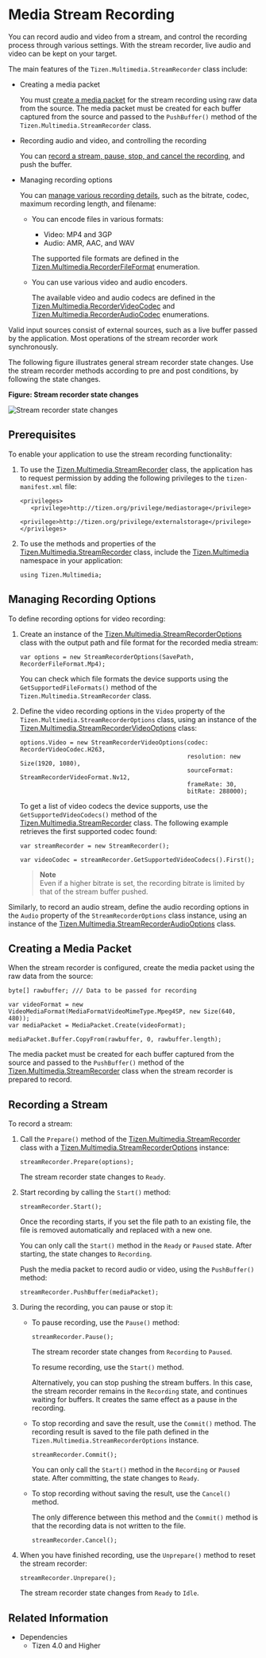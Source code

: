 # Media Stream Recording


You can record audio and video from a stream, and control the recording process through various settings. With the stream recorder, live audio and video can be kept on your target.

The main features of the `Tizen.Multimedia.StreamRecorder` class include:

-   Creating a media packet

    You must [create a media packet](#packet) for the stream recording using raw data from the source. The media packet must be created for each buffer captured from the source and passed to the `PushBuffer()` method of the `Tizen.Multimedia.StreamRecorder` class.

-   Recording audio and video, and controlling the recording

    You can [record a stream, pause, stop, and cancel the recording](#record_stream), and push the buffer.

-   Managing recording options

    You can [manage various recording details](#manage), such as the bitrate, codec, maximum recording length, and filename:

    -   You can encode files in various formats:

        -   Video: MP4 and 3GP
        -   Audio: AMR, AAC, and WAV

        The supported file formats are defined in the [Tizen.Multimedia.RecorderFileFormat](https://samsung.github.io/TizenFX/latest/api/Tizen.Multimedia.RecorderFileFormat.html) enumeration.

    -   You can use various video and audio encoders.

        The available video and audio codecs are defined in the [Tizen.Multimedia.RecorderVideoCodec](https://samsung.github.io/TizenFX/latest/api/Tizen.Multimedia.RecorderVideoCodec.html) and [Tizen.Multimedia.RecorderAudioCodec](https://samsung.github.io/TizenFX/latest/api/Tizen.Multimedia.RecorderAudioCodec.html) enumerations.

Valid input sources consist of external sources, such as a live buffer passed by the application. Most operations of the stream recorder work synchronously.

The following figure illustrates general stream recorder state changes. Use the stream recorder methods according to pre and post conditions, by following the state changes.

**Figure: Stream recorder state changes**

![Stream recorder state changes](./media/streamrecorder_states_cs.png)

## Prerequisites

To enable your application to use the stream recording functionality:

1. To use the [Tizen.Multimedia.StreamRecorder](https://samsung.github.io/TizenFX/latest/api/Tizen.Multimedia.StreamRecorder.html) class, the application has to request permission by adding the following privileges to the `tizen-manifest.xml` file:

    ```
    <privileges>
       <privilege>http://tizen.org/privilege/mediastorage</privilege>
       <privilege>http://tizen.org/privilege/externalstorage</privilege>
    </privileges>
    ```

2. To use the methods and properties of the [Tizen.Multimedia.StreamRecorder](https://samsung.github.io/TizenFX/latest/api/Tizen.Multimedia.StreamRecorder.html) class, include the [Tizen.Multimedia](https://samsung.github.io/TizenFX/latest/api/Tizen.Multimedia.html) namespace in your application:

    ```
    using Tizen.Multimedia;
    ```

<a name="manage"></a>
## Managing Recording Options

To define recording options for video recording:
1.  Create an instance of the [Tizen.Multimedia.StreamRecorderOptions](https://samsung.github.io/TizenFX/latest/api/Tizen.Multimedia.StreamRecorderOptions.html) class with the output path and file format for the recorded media stream:

    ```
    var options = new StreamRecorderOptions(SavePath, RecorderFileFormat.Mp4);
    ```

    You can check which file formats the device supports using the `GetSupportedFileFormats()` method of the `Tizen.Multimedia.StreamRecorder` class.

2.  Define the video recording options in the `Video` property of the `Tizen.Multimedia.StreamRecorderOptions` class, using an instance of the [Tizen.Multimedia.StreamRecorderVideoOptions](https://samsung.github.io/TizenFX/latest/api/Tizen.Multimedia.StreamRecorderVideoOptions.html) class:

    ```
    options.Video = new StreamRecorderVideoOptions(codec: RecorderVideoCodec.H263,
                                                   resolution: new Size(1920, 1080),
                                                   sourceFormat: StreamRecorderVideoFormat.Nv12,
                                                   frameRate: 30,
                                                   bitRate: 288000);
    ```

    To get a list of video codecs the device supports, use the `GetSupportedVideoCodecs()` method of the [Tizen.Multimedia.StreamRecorder](https://samsung.github.io/TizenFX/latest/api/Tizen.Multimedia.StreamRecorder.html) class. The following example retrieves the first supported codec found:

    ```
    var streamRecorder = new StreamRecorder();

    var videoCodec = streamRecorder.GetSupportedVideoCodecs().First();
    ```

     > **Note**   
	 > Even if a higher bitrate is set, the recording bitrate is limited by that of the stream buffer pushed.


Similarly, to record an audio stream, define the audio recording options in the `Audio` property of the `StreamRecorderOptions` class instance, using an instance of the [Tizen.Multimedia.StreamRecorderAudioOptions](https://samsung.github.io/TizenFX/latest/api/Tizen.Multimedia.StreamRecorderAudioOptions.html) class.

<a name="packet"></a>
## Creating a Media Packet

When the stream recorder is configured, create the media packet using the raw data from the source:

```
byte[] rawbuffer; /// Data to be passed for recording

var videoFormat = new VideoMediaFormat(MediaFormatVideoMimeType.Mpeg4SP, new Size(640, 480));
var mediaPacket = MediaPacket.Create(videoFormat);

mediaPacket.Buffer.CopyFrom(rawbuffer, 0, rawbuffer.length);
```

The media packet must be created for each buffer captured from the source and passed to the `PushBuffer()` method of the [Tizen.Multimedia.StreamRecorder](https://samsung.github.io/TizenFX/latest/api/Tizen.Multimedia.StreamRecorder.html) class when the stream recorder is prepared to record.

<a name="record_stream"></a>
## Recording a Stream

To record a stream:

1.  Call the `Prepare()` method of the [Tizen.Multimedia.StreamRecorder](https://samsung.github.io/TizenFX/latest/api/Tizen.Multimedia.StreamRecorder.html) class with a [Tizen.Multimedia.StreamRecorderOptions](https://samsung.github.io/TizenFX/latest/api/Tizen.Multimedia.StreamRecorderOptions.html) instance:

    ```
    streamRecorder.Prepare(options);
    ```

    The stream recorder state changes to `Ready`.

2.  Start recording by calling the `Start()` method:

    ```
    streamRecorder.Start();
    ```

    Once the recording starts, if you set the file path to an existing file, the file is removed automatically and replaced with a new one.

    You can only call the `Start()` method in the `Ready` or `Paused` state. After starting, the state changes to `Recording`.

    Push the media packet to record audio or video, using the `PushBuffer()` method:

    ```
    streamRecorder.PushBuffer(mediaPacket);
    ```

3.  During the recording, you can pause or stop it:
    -   To pause recording, use the `Pause()` method:

        ```
        streamRecorder.Pause();
        ```

        The stream recorder state changes from `Recording` to `Paused`.

        To resume recording, use the `Start()` method.

        Alternatively, you can stop pushing the stream buffers. In this case, the stream recorder remains in the `Recording` state, and continues waiting for buffers. It creates the same effect as a pause in the recording.

    -   To stop recording and save the result, use the `Commit()` method. The recording result is saved to the file path defined in the `Tizen.Multimedia.StreamRecorderOptions` instance.

        ```
        streamRecorder.Commit();
        ```

        You can only call the `Start()` method in the `Recording` or `Paused` state. After committing, the state changes to `Ready`.

    -   To stop recording without saving the result, use the `Cancel()` method.

        The only difference between this method and the `Commit()` method is that the recording data is not written to the file.

        ```
        streamRecorder.Cancel();
        ```

4.  When you have finished recording, use the `Unprepare()` method to reset the stream recorder:

    ```
    streamRecorder.Unprepare();
    ```

    The stream recorder state changes from `Ready` to `Idle`.



## Related Information
* Dependencies
  -   Tizen 4.0 and Higher
